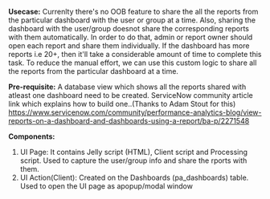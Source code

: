 **Usecase:**
Currenlty there's no OOB feature to share the all the reports from the particular dashboard with the user or group at a time. Also, sharing the dashboard with the user/group doesnot share the corresponding reports with them automatically.
In order to do that, admin or report owner should open each report and share them individually.
If the dashboard has more reports i.e 20+, then it'll take a considerable amount of time to complete this task.
To reduce the manual effort, we can use this custom logic to share all the reports from the particular dashboard at a time.

**Pre-requisite:**
A database view which shows all the reports shared with atleast one dashboard need to be created. 
ServiceNow community article link which explains how to build one..(Thanks to Adam Stout for this)
https://www.servicenow.com/community/performance-analytics-blog/view-reports-on-a-dashboard-and-dashboards-using-a-report/ba-p/2271548

**Components:**
1. UI Page: It contains Jelly script (HTML), Client script and Processing script. Used to capture the user/group info and share the rports with them.
2. UI Action(Client): Created on the Dashboards (pa_dashboards) table. Used to open the UI page as apopup/modal window

